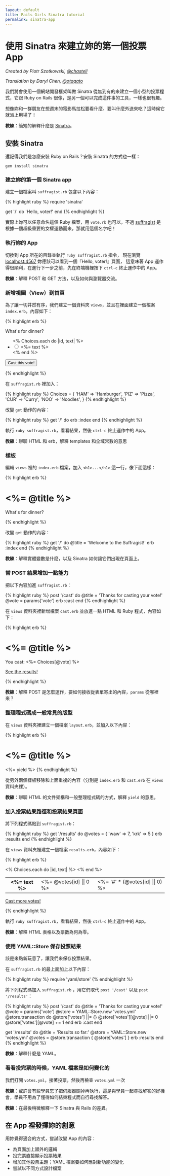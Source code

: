 ```yaml
---
layout: default
title: Rails Girls Sinatra tutorial
permalink: sinatra-app
---
```


# 使用 Sinatra 來建立妳的第一個投票 App

*Created by Piotr Szotkowski, [@chastell](https://twitter.com/chastell)*

*Translation by Daryl Chen, [@otaqato](https://twitter.com/otaqato)*

我們將會使用一個網站開發框架叫做 Sinatra 從無到有的來建立一個小型的投票程式，它跟 Ruby on Rails 很像，是另一個可以完成這件事的工具，一樣也很有趣。

想像妳和一群朋友在想週末的電影馬拉松要看什麼、要叫什麼外送來吃？這時候它就派上用場了！

__教練__：簡短的解釋什麼是 [Sinatra](http://www.sinatrarb.com)。

## 安裝 Sinatra

還記得我們是怎麼安裝 Ruby on Rails？安裝 Sinatra 的方式也一樣：

`gem install sinatra`

### 建立妳的第一個 Sinatra app

建立一個檔案叫 `suffragist.rb` 包含以下內容：

{% highlight ruby %}
require 'sinatra'

get '/' do
  'Hello, voter!'
end
{% endhighlight %}

實際上妳可以任意命名這個 Ruby 檔案，用 `vote.rb` 也可以，不過 [suffragist](http://zh.wikipedia.org/wiki/%E9%80%89%E4%B8%BE%E6%9D%83#.E5.A9.A6.E5.A5.B3.E9.81.B8.E8.88.89.E6.AC.8A) 是根據一個超級重要的女權運動而來，那就用這個名字吧！

### 執行妳的 App

切換到 App 所在的目錄並執行 `ruby suffragist.rb` 指令，
現在瀏覽 [localhost:4567](http://localhost:4567) 妳應該可以看到一個『Hello, voter!』頁面，
這意味著 App 運作得很順利，在進行下一步之前，先在終端機裡按下 `ctrl-c` 終止運作中的 App。

__教練__：解釋 POST 和 GET 方法，以及如何與瀏覽器交流。

### 新增視圖（View）到首頁

為了讓一切井然有序，我們建立一個資料夾 `views`，並且在裡面建立一個檔案 `index.erb`，內容如下：

{% highlight erb %}
<!DOCTYPE html>
<html>
  <head>
    <meta charset='UTF-8' />
    <title>Suffragist</title>
    <link href='//netdna.bootstrapcdn.com/twitter-bootstrap/2.3.1/css/bootstrap-combined.min.css' rel='stylesheet' />
  </head>
  <body class='container'>
    <p>What's for dinner?</p>
    <form action='cast' method='post'>
      <ul class='unstyled'>
        <% Choices.each do |id, text| %>
          <li>
            <label class='radio'>
              <input type='radio' name='vote' value='<%= id %>' id='vote_<%= id %>' />
              <%= text %>
            </label>
          </li>
        <% end %>
      </ul>
      <button type='submit' class='btn btn-primary'>Cast this vote!</button>
    </form>
  </body>
</html>
{% endhighlight %}

在 `suffragist.rb` 裡加入：

{% highlight ruby %}
Choices = {
  'HAM' => 'Hamburger',
  'PIZ' => 'Pizza',
  'CUR' => 'Curry',
  'NOO' => 'Noodles',
}
{% endhighlight %}

改變 `get` 動作的內容：

{% highlight ruby %}
get '/' do
  erb :index
end
{% endhighlight %}

執行 `ruby suffragist.rb`，看看結果，然後 `ctrl-c` 終止運作中的 App。

__教練__：聊聊 HTML 和 erb，解釋 templates 和全域常數的意思

### 樣板

編輯 `views` 裡的 `index.erb` 檔案，加入 `<h1>...</h1>` 這一行，像下面這樣：

{% highlight erb %}
  <body class='container'>
    <h1><%= @title %></h1>
    <p>What's for dinner?</p>
{% endhighlight %}

改變 `get` 動作的內容：

{% highlight ruby %}
get '/' do
  @title = 'Welcome to the Suffragist!'
  erb :index
end
{% endhighlight %}

__教練__：解釋實體變數是什麼，以及 Sinatra 如何讓它們出現在頁面上。

### 替 POST 結果增加一點能力

把以下內容加進 `suffragist.rb`：

{% highlight ruby %}
post '/cast' do
  @title = 'Thanks for casting your vote!'
  @vote  = params['vote']
  erb :cast
end
{% endhighlight %}

在 `views` 資料夾裡新增檔案 `cast.erb` 並放進一點 HTML 和 Ruby 程式，內容如下：

{% highlight erb %}
<!DOCTYPE html>
<html>
  <head>
    <meta charset='UTF-8' />
    <title>Suffragist</title>
    <link href='//netdna.bootstrapcdn.com/twitter-bootstrap/2.3.1/css/bootstrap-combined.min.css' rel='stylesheet' />
  </head>
  <body class='container'>
    <h1><%= @title %></h1>
    <p>You cast: <%= Choices[@vote] %></p>
    <p><a href='/results'>See the results!</a></p>
  </body>
</html>
{% endhighlight %}

__教練__：解釋 POST 是怎麼運作，要如何接收從表單寄出的內容，`params` 從哪裡來？

### 整理程式碼成一般常見的版型

在 `views` 資料夾裡建立一個檔案 `layout.erb`，並加入以下內容：

{% highlight erb %}
<!DOCTYPE html>
<html>
  <head>
    <meta charset='UTF-8' />
    <title>Suffragist</title>
    <link href='//netdna.bootstrapcdn.com/twitter-bootstrap/2.3.1/css/bootstrap-combined.min.css' rel='stylesheet' />
  </head>
  <body class='container'>
    <h1><%= @title %></h1>
    <%= yield %>
  </body>
</html>
{% endhighlight %}

從另外兩個樣板移除和上面重複的內容（分別是 `index.erb` 和 `cast.erb` 在 `views` 資料夾裡）。

__教練__：聊聊 HTML 的文件架構和一般整理程式碼的方式，解釋 `yield` 的意思。

### 加入投票結果路徑和投票結果頁面

將下列程式碼貼到 `suffragist.rb`：

{% highlight ruby %}
get '/results' do
  @votes = { 'waw' => 7, 'krk' => 5 }
  erb :results
end
{% endhighlight %}

在 `views` 資料夾裡建立一個檔案 `results.erb`，內容如下：

{% highlight erb %}
<table class='table table-hover table-striped'>
  <% Choices.each do |id, text| %>
    <tr>
      <th><%= text %></th>
      <td><%= @votes[id] || 0 %>
      <td><%= '#' * (@votes[id] || 0) %></td>
    </tr>
  <% end %>
</table>
<p><a href='/'>Cast more votes!</a></p>
{% endhighlight %}

執行 `ruby suffragist.rb`，看看結果，然後 `ctrl-c` 終止運作中的 App。

__教練__：解釋 HTML 表格以及票數為何為零。

### 使用 YAML::Store 保存投票結果

該是來點新玩意了，讓我們來保存投票結果。

在 `suffragist.rb` 的最上面加上以下內容：

{% highlight ruby %}
require 'yaml/store'
{% endhighlight %}

將下列程式碼加入 `suffragist.rb` ，用它們取代 `post '/cast'` 以及 `post '/results'`：

{% highlight ruby %}
post '/cast' do
  @title = 'Thanks for casting your vote!'
  @vote  = params['vote']
  @store = YAML::Store.new 'votes.yml'
  @store.transaction do
    @store['votes'] ||= {}
    @store['votes'][@vote] ||= 0
    @store['votes'][@vote] += 1
  end
  erb :cast
end

get '/results' do
  @title = 'Results so far:'
  @store = YAML::Store.new 'votes.yml'
  @votes = @store.transaction { @store['votes'] }
  erb :results
end
{% endhighlight %}

__教練__：解釋什麼是 YAML。

### 看看投完票的時候，YAML 檔案是如何變化的

我們打開 `votes.yml`，接著投票，然後再檢查 `votes.yml` 一次

__教練__：或許會有些學員忘了把伺服器關掉再執行，這是與學員一起尋找解答的好機會，學員不用為了懂得如何結束程式而自行尋找解答。

__教練__：在最後稍微解釋一下 Sinatra 與 Rails 的差異。

## 在 App 裡發揮妳的創意

用妳覺得適合的方式，嘗試改變 App 的內容：

* 為頁面加上額外的邏輯
* 投完票直接顯示投票結果
* 增加其他投票主題；YAML 檔案要如何應對新功能的變化
* 嘗試以不同方式設計檔案


